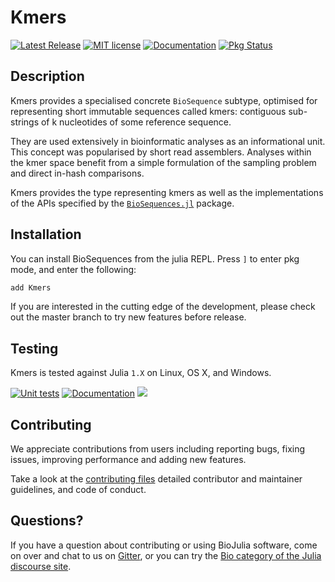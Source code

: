 # Kmers

[![Latest Release](https://img.shields.io/github/release/BioJulia/Kmers.jl.svg)](https://github.com/BioJulia/Kmers.jl/releases/latest)
[![MIT license](https://img.shields.io/badge/license-MIT-green.svg)](https://github.com/BioJulia/Kmers.jl/blob/master/LICENSE)
[![Documentation](https://img.shields.io/badge/docs-stable-blue.svg)](https://biojulia.github.io/Kmers.jl/stable)
[![Pkg Status](http://www.repostatus.org/badges/latest/active.svg)](http://www.repostatus.org/#active)


## Description

Kmers provides a specialised concrete `BioSequence` subtype, optimised for
representing short immutable sequences called kmers: contiguous sub-strings of k
nucleotides of some reference sequence.

They are used extensively in bioinformatic analyses as an informational unit.
This concept was popularised by short read assemblers. 
Analyses within the kmer space benefit from a simple formulation of the sampling
problem and direct in-hash comparisons.

Kmers provides the type representing kmers as well as the implementations of
the APIs specified by the
[`BioSequences.jl`](https://github.com/BioJulia/BioSequences.jl) package.

## Installation

You can install BioSequences from the julia
REPL. Press `]` to enter pkg mode, and enter the following:

```julia
add Kmers
```

If you are interested in the cutting edge of the development, please check out
the master branch to try new features before release.


## Testing

Kmers is tested against Julia `1.X` on Linux, OS X, and Windows.

[![Unit tests](https://github.com/BioJulia/Kmers.jl/workflows/Unit%20tests/badge.svg?branch=master)](https://github.com/BioJulia/Kmers.jl/actions?query=workflow%3A%22Unit+tests%22+branch%3Amaster)
[![Documentation](https://github.com/BioJulia/Kmers.jl/workflows/Documentation/badge.svg?branch=master)](https://github.com/BioJulia/BioKmers.jl/actions?query=workflow%3ADocumentation+branch%3Amaster)
[![](https://codecov.io/gh/BioJulia/Kmers.jl/branch/master/graph/badge.svg)](https://codecov.io/gh/BioJulia/Kmers.jl)


## Contributing

We appreciate contributions from users including reporting bugs, fixing
issues, improving performance and adding new features.

Take a look at the [contributing files](https://github.com/BioJulia/Contributing)
detailed contributor and maintainer guidelines, and code of conduct.


## Questions?

If you have a question about contributing or using BioJulia software, come
on over and chat to us on [Gitter](https://gitter.im/BioJulia/General), or you can try the
[Bio category of the Julia discourse site](https://discourse.julialang.org/c/domain/bio).
